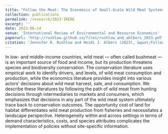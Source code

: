```yaml
---
title: "Follow the Meat: The Economics of Small-Scale Wild Meat Systems in Low-and Middle-Income Countries"
collection: publications
permalink: /research/2023-IRERE
excerpt: ''
date: 2023-06-14
venue: 'International Review of Environmental and Resource Economics'
paperurl: 'http://rushlow.github.io/files/rushlow_and_ablbers_2023.pdf'
citation: 'Jennifer R. Rushlow and Heidi J. Albers (2023), &quot;Follow the Meat: The Economics of Small-Scale Wild Meat Systems in Low- and Middle-Income Countries&quot;, International Review of Environmental and Resource Economics:Vol. 17: No. 2-3, pp 363-410.'
---
```


In low- and middle-income countries, wild meat — often called bushmeat — is an important source of food and income, but its production threatens species and biodiversity conservation. The conservation literature uses empirical work to identify drivers, and levels, of wild meat consumption and production, while the economics literature provides insight into various actors' decisions about wild meat harvest, sale, and consumption. We describe these literatures by following the path of wild meat from hunting decisions through intermediaries to markets and consumers, which emphasizes that decisions in any part of the wild meat system ultimately trace back to conservation outcomes. The opportunity cost of land for habitat differentiates wild meat production from fisheries and necessitates a landscape perspective. Heterogeneity within and across settings in terms of demand characteristics, costs, and species attributes complicates the implementation of policies without site-specific information.
